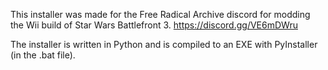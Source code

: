 This installer was made for the Free Radical Archive discord for modding the Wii build of Star Wars Battlefront 3.
https://discord.gg/VE6mDWru

The installer is written in Python and is compiled to an EXE with PyInstaller (in the .bat file).

